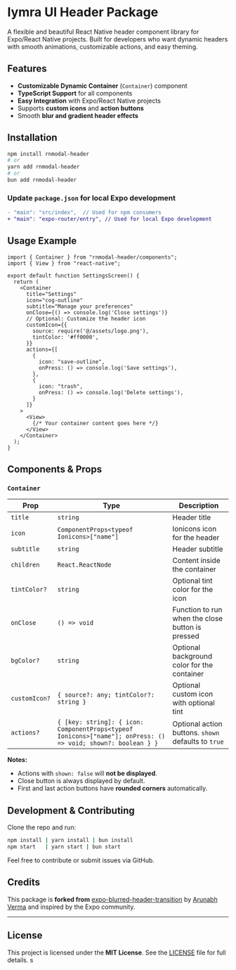 # Iymra UI Header Package

A flexible and beautiful React Native header component library for Expo/React Native projects. Built for developers who want dynamic headers with smooth animations, customizable actions, and easy theming.



## Features

- **Customizable Dynamic Container** (`Container`) component  
- **TypeScript Support** for all components  
- **Easy Integration** with Expo/React Native projects  
- Supports **custom icons** and **action buttons**  
- Smooth **blur and gradient header effects**  



## Installation

```bash
npm install rnmodal-header
# or
yarn add rnmodal-header
# or
bun add rnmodal-header
````

### Update `package.json` for local Expo development

```diff
- "main": "src/index",  // Used for npm consumers
+ "main": "expo-router/entry", // Used for local Expo development
```



## Usage Example

```tsx
import { Container } from "rnmodal-header/components";
import { View } from "react-native";

export default function SettingsScreen() {
  return (
    <Container
      title="Settings"
      icon="cog-outline"
      subtitle="Manage your preferences"
      onClose={() => console.log('Close settings')}
      // Optional: Customize the header icon
      customIcon={{
        source: require('@/assets/logo.png'),
        tintColor: '#ff0000',
      }}
      actions={[
        {
          icon: "save-outline",
          onPress: () => console.log('Save settings'),
        },
        {
          icon: "trash",
          onPress: () => console.log('Delete settings'),
        }
      ]}
    >
      <View>
        {/* Your container content goes here */}
      </View>
    </Container>
  );
}
```


## Components & Props

### `Container`

| Prop          | Type                                                                                                         | Description                                         |
| ------------- | ------------------------------------------------------------------------------------------------------------ | --------------------------------------------------- |
| `title`       | `string`                                                                                                     | Header title                                        |
| `icon`        | `ComponentProps<typeof Ionicons>["name"]`                                                                    | Ionicons icon for the header                        |
| `subtitle`    | `string`                                                                                                     | Header subtitle                                     |
| `children`    | `React.ReactNode`                                                                                            | Content inside the container                        |
| `tintColor?`  | `string`                                                                                                     | Optional tint color for the icon                    |
| `onClose`     | `() => void`                                                                                                 | Function to run when the close button is pressed    |
| `bgColor?`    | `string`                                                                                                     | Optional background color for the container         |
| `customIcon?` | `{ source?: any; tintColor?: string }`                                                                       | Optional custom icon with optional tint             |
| `actions?`    | `{ [key: string]: { icon: ComponentProps<typeof Ionicons>["name"]; onPress: () => void; shown?: boolean } }` | Optional action buttons. `shown` defaults to `true` |

**Notes:**

* Actions with `shown: false` will **not be displayed**.
* Close button is always displayed by default.
* First and last action buttons have **rounded corners** automatically.



## Development & Contributing

Clone the repo and run:

```bash
npm install | yarn install | bun install
npm start   | yarn start | bun start
```

Feel free to contribute or submit issues via GitHub.



## Credits

This package is **forked from** [expo-blurred-header-transition](https://github.com/arunabhverma/expo-blurred-header-transition) by [Arunabh Verma](https://github.com/arunabhverma) and inspired by the Expo community.

---

## License

This project is licensed under the **MIT License**.
See the [LICENSE](https://github.com/iymra-org/rnmodal-header?tab=License-1-ov-file) file for full details.
s
```
